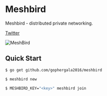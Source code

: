 # Meshbird

Meshbird - distributed private networking.

[Twitter](https://twitter.com/meshbird)

![MeshBird](https://avatars1.githubusercontent.com/u/16837838?v=3&s=300)

## Quick Start


```bash
$ go get github.com/gophergala2016/meshbird
````

```bash
$ meshbird new
```

```bash
$ MESHBIRD_KEY="<key>" meshbird join
```
